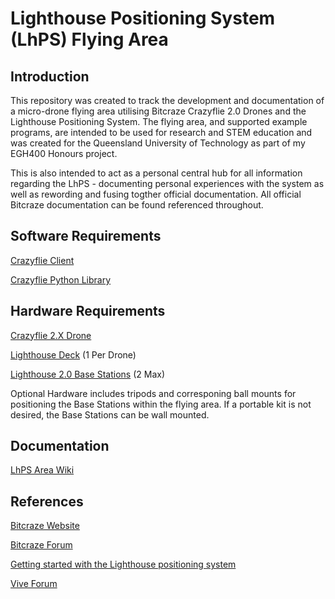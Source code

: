# Lighthouse Positioning System (LhPS) Flying Area
## Introduction
This repository was created to track the development and documentation of a micro-drone flying area utilising Bitcraze Crazyflie 2.0 Drones and the Lighthouse Positioning System. The flying area, and supported example programs, are intended to be used for research and STEM education and was created for the Queensland University of Technology as part of my EGH400 Honours project.

This is also intended to act as a personal central hub for all information regarding the LhPS - documenting personal experiences with the system as well as rewording and fusing togther official documentation. All official Bitcraze documentation can be found referenced throughout.

## Software Requirements
[Crazyflie Client](https://github.com/bitcraze/crazyflie-clients-python)

[Crazyflie Python Library](https://github.com/bitcraze/crazyflie-lib-python)

## Hardware Requirements
[Crazyflie 2.X Drone](https://www.bitcraze.io/products/crazyflie-2-1/)

[Lighthouse Deck](https://www.bitcraze.io/products/lighthouse-positioning-deck/) (1 Per Drone)

[Lighthouse 2.0 Base Stations](https://www.vive.com/au/accessory/base-station2/) (2 Max)

Optional Hardware includes tripods and corresponing ball mounts for positioning the Base Stations within the flying area. If a portable kit is not desired, the Base Stations can be wall mounted.

## Documentation

[LhPS Area Wiki](https://github.com/stebucur/crazyflie-lhps/wiki)

## References
[Bitcraze Website](https://www.bitcraze.io/)

[Bitcraze Forum](https://forum.bitcraze.io/) 

[Getting started with the Lighthouse positioning system](https://www.youtube.com/watch?v=DCEHht72B08)

[Vive Forum](https://forum.vive.com/)
